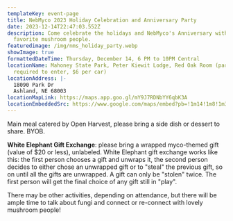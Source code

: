 ```yaml
---
templateKey: event-page
title: NebMyco 2023 Holiday Celebration and Anniversary Party
date: 2023-12-14T22:47:03.552Z
description: Come celebrate the holidays and NebMyco's Anniversary with all your
  favorite mushroom people.
featuredimage: /img/nms_holiday_party.webp
showImage: true
formattedDateTime: Thursday, December 14, 6 PM to 10PM Central
locationName: Mahoney State Park, Peter Kiewit Lodge, Red Oak Room (park pass
  required to enter, $6 per car)
locationAddress: |-
  18090 Park Dr
  Ashland, NE 68003
locationMapLink: https://maps.app.goo.gl/mY9J7RDNbYY6qbK3A
locationEmbeddedSrc: https://www.google.com/maps/embed?pb=!1m14!1m8!1m3!1d447.4349552837648!2d-96.30651811245858!3d41.025877281244824!3m2!1i1024!2i768!4f13.1!3m3!1m2!1s0x8794041f22fc02db%3A0x35cf8ec4897f42b6!2s18090%20Park%20Dr%2C%20Ashland%2C%20NE%2068003!5e0!3m2!1sen!2sus!4v1701534541267!5m2!1sen!2sus
---
```

Main meal catered by Open Harvest, please bring a side dish or dessert to share. BYOB.

**W﻿hite Elephant Gift Exchange**: please bring a wrapped myco-themed gift (value of $20 or less), unlabeled. White Elephant gift exchange works like this: the first person chooses a gift and unwraps it, the second person decides to either chose an unwrapped gift or to "steal" the previous gift, so on until all the gifts are unwrapped. A gift can only be "stolen" twice. The first person will get the final choice of any gift still in "play". 

T﻿here may be other activities, depending on attendance, but there will be ample time to talk about fungi and connect or re-connect with lovely mushroom people!